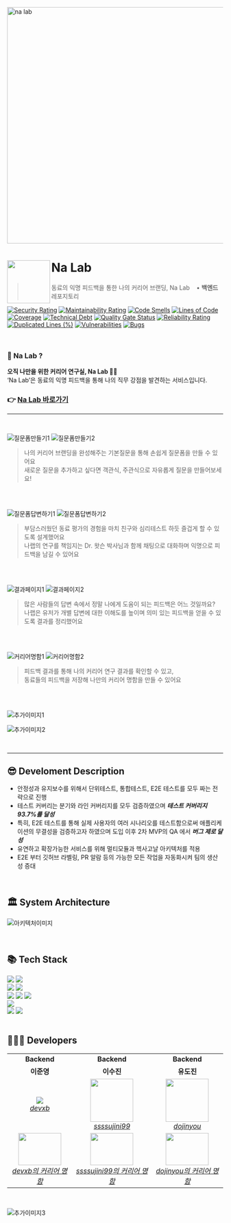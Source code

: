 <img src ="https://github.com/depromeet/na-lab-server/assets/71487608/198b482e-53f6-4526-a7a0-a03a07051c6c" alt="na lab" width="900" height="550" />

<br/>

# Na Lab <img src="https://github.com/depromeet/na-lab-server/assets/71487608/7975a91f-83e2-4dd3-88f0-e5d9d429cd8f" align=left width=100>

> 동료의 익명 피드백을 통한 나의 커리어 브랜딩, Na Lab &nbsp;&nbsp; • <b>백엔드</b> 레포지토리



[![Security Rating](https://sonarcloud.io/api/project_badges/measure?project=depromeet_na-lab-server&metric=security_rating)](https://sonarcloud.io/summary/new_code?id=depromeet_na-lab-server)
[![Maintainability Rating](https://sonarcloud.io/api/project_badges/measure?project=depromeet_na-lab-server&metric=sqale_rating)](https://sonarcloud.io/summary/new_code?id=depromeet_na-lab-server)
[![Code Smells](https://sonarcloud.io/api/project_badges/measure?project=depromeet_na-lab-server&metric=code_smells)](https://sonarcloud.io/summary/new_code?id=depromeet_na-lab-server)
[![Lines of Code](https://sonarcloud.io/api/project_badges/measure?project=depromeet_na-lab-server&metric=ncloc)](https://sonarcloud.io/summary/new_code?id=depromeet_na-lab-server)   
[![Coverage](https://sonarcloud.io/api/project_badges/measure?project=depromeet_na-lab-server&metric=coverage)](https://sonarcloud.io/summary/new_code?id=depromeet_na-lab-server)
[![Technical Debt](https://sonarcloud.io/api/project_badges/measure?project=depromeet_na-lab-server&metric=sqale_index)](https://sonarcloud.io/summary/new_code?id=depromeet_na-lab-server)
[![Quality Gate Status](https://sonarcloud.io/api/project_badges/measure?project=depromeet_na-lab-server&metric=alert_status)](https://sonarcloud.io/summary/new_code?id=depromeet_na-lab-server)
[![Reliability Rating](https://sonarcloud.io/api/project_badges/measure?project=depromeet_na-lab-server&metric=reliability_rating)](https://sonarcloud.io/summary/new_code?id=depromeet_na-lab-server)   
[![Duplicated Lines (%)](https://sonarcloud.io/api/project_badges/measure?project=depromeet_na-lab-server&metric=duplicated_lines_density)](https://sonarcloud.io/summary/new_code?id=depromeet_na-lab-server)
[![Vulnerabilities](https://sonarcloud.io/api/project_badges/measure?project=depromeet_na-lab-server&metric=vulnerabilities)](https://sonarcloud.io/summary/new_code?id=depromeet_na-lab-server)
[![Bugs](https://sonarcloud.io/api/project_badges/measure?project=depromeet_na-lab-server&metric=bugs)](https://sonarcloud.io/summary/new_code?id=depromeet_na-lab-server)


<br/>

### 🧐 Na Lab ?

**오직 나만을 위한 커리어 연구실, Na Lab 🧬🧪**  
‘Na Lab’은 동료의 익명 피드백을 통해 나의 직무 강점을 발견하는 서비스입니다.

### 👉 [Na Lab 바로가기](https://www.nalab.me/)

--- 

</br>


![질문폼만들기1](https://github.com/oyeon-kwon/personal_color/assets/61301574/e5acce5d-a9b9-4200-bc3c-7e6846b89702)
![질문폼만들기2](https://github.com/depromeet/na-lab-client/assets/26461307/02ec7d6a-4a82-4d0a-9c5a-1eaa0de7d166)
> 나의 커리어 브랜딩을 완성해주는 기본질문을 통해 손쉽게 질문폼을 만들 수 있어요    
> 새로운 질문을 추가하고 싶다면 객관식, 주관식으로 자유롭게 질문을 만들어보세요!

<br />

<br />

![질문폼답변하기1](https://github.com/oyeon-kwon/personal_color/assets/61301574/16b0b65b-69ef-4915-a7be-c5ea9b1335ba)
![질문폼답변하기2](https://github.com/depromeet/na-lab-client/assets/26461307/53664ba1-0970-4054-9b49-8071f0a4bf6c)
> 부담스러웠던 동료 평가의 경험을 마치 친구와 심리테스트 하듯 즐겁게 할 수 있도록 설계했어요     
> 나랩의 연구를 책임지는 Dr. 왓슨 박사님과 함께 채팅으로 대화하며 익명으로 피드백을 남길 수 있어요

<br />

<br />


![결과페이지1](https://github.com/oyeon-kwon/personal_color/assets/61301574/f6ae2893-0969-4122-a76a-dca99555d6f0)
![결과페이지2](https://github.com/depromeet/na-lab-client/assets/26461307/459be0a9-1ba9-4d75-9a33-b36ed1747db8)
> 많은 사람들의 답변 속에서 정말 나에게 도움이 되는 피드백은 어느 것일까요?   
> 나랩은 유저가 개별 답변에 대한 이해도를 높이며 의미 있는 피드백을 얻을 수 있도록 결과를 정리했어요

<br />

<br />


![커리어명함1](https://github.com/oyeon-kwon/personal_color/assets/61301574/35ce40d7-c57c-4f61-80c9-6f7d643f0fe1)
![커리어명함2](https://github.com/oyeon-kwon/personal_color/assets/61301574/35ce40d7-c57c-4f61-80c9-6f7d643f0fe1)
> 피드백 결과를 통해 나의 커리어 연구 결과를 확인할 수 있고,   
> 동료들의 피드백을 저장해 나만의 커리어 명함을 만들 수 있어요


<br />

<br />

![추가이미지1](https://github.com/depromeet/na-lab-client/assets/26461307/53c6a91b-d029-4fd9-acad-647a771507e3)

![추가이미지2](https://github.com/depromeet/na-lab-client/assets/26461307/27586832-3bd7-4cbb-a659-1e446ed996d3)

</br>

---

## 😎 Develoment Description

- 안정성과 유지보수를 위해서 단위테스트, 통합테스트, E2E 테스트를 모두 짜는 전략으로 진행
- 테스트 커버리는 분기와 라인 커버리지를 모두 검증하였으며 ***테스트 커버리지 93.7%를 달성***
- 특히, E2E 테스트를 통해 실제 사용자의 여러 시나리오를 테스트함으로써 애플리케이션의 무결성을 검증하고자 하였으며 도입 이후 2차 MVP의 QA 에서 ***버그 제로 달성***
- 유연하고 확장가능한 서비스를 위해 멀티모듈과 헥사고날 아키텍처를 적용
- E2E 부터 깃허브 라벨링, PR 알람 등의 가능한 모든 작업을 자동화시켜 팀의 생산성 증대

</br>

## 🏛️ System Architecture

![아키텍처이미지](https://github.com/oyeon-kwon/personal_color/assets/61301574/794d7625-f63f-418f-b03a-a7ab396f015b)

</br>

## 📚 Tech Stack

<div align="left">
<div>
<img src="https://img.shields.io/badge/Spring Boot-6DB33F?style=flat-square&logo=Spring Boot&logoColor=white">
<img src="https://img.shields.io/badge/Gradle-02303A?style=flat-square&logo=Gradle&logoColor=white">
</div>

<div>
<img src="https://img.shields.io/badge/MySQL-4479A1.svg?style=flat-square&logo=MySQL&logoColor=white">
<img src="https://img.shields.io/badge/Amazon RDS-527FFF?style=flat-square&logo=Amazon RDS&logoColor=white">
</div>

<div>
<img src="https://img.shields.io/badge/Amazon AWS-232F3E?style=flat-square&logo=Amazon AWS&logoColor=white">
<img src="https://img.shields.io/badge/Docker-2496ED?style=flat-square&logo=Docker&logoColor=white">
<img src="https://img.shields.io/badge/JSON Web Tokens-000000?style=flat-square&logo=JSON Web Tokens&logoColor=white">
</div>

<div>
<img src="https://img.shields.io/badge/SonarCloud-F3702A?style=flat-square&logo=SonarCloud&logoColor=white">
</div>

<div>
<img src="https://img.shields.io/badge/Slack-4A154B?style=flat-square&logo=slack&logoColor=white">
<img src="https://img.shields.io/badge/Notion-000000?style=flat&logo=notion&logoColor=white">
</div>


</div>

<br/>

## 🧑🏻‍💻 Developers

<table>
    <tr align="center">
        <td><B>Backend</B></td>
        <td><B>Backend</B></td>
        <td><B>Backend</B></td>
    </tr>
    <tr align="center">
        <td><B>이준영</B></td>
        <td><B>이수진</B></td>
        <td><B>유도진</B></td>
    </tr>
    <tr align="center">
        <td>
            <img src="https://github.com/devxb.png?size=100">
            <br>
            <a href="https://github.com/devxb"><I>devxb</I></a>
        </td>
        <td>
            <img src="https://github.com/ssssujini99.png?size=100" width="100">
            <br>
            <a href="https://github.com/ssssujini99"><I>ssssujini99</I></a>
        </td>
        <td>
            <img src="https://github.com/dojinyou.png?size=100" width="100">
            <br>
            <a href="https://github.com/dojinyou"><I>dojinyou</I></a>
        </td>
    </tr>
    <tr align="center">
        <td>
            <img src="https://github.com/depromeet/na-lab-server/assets/71487608/b63d382b-a879-483b-9efb-bb6652811911" width="100" height="75">
            <br>
            <a href="https://www.nalab.me/dna/459013095722156718"><I>devxb의 커리어 명함</I></a>
        </td>
        <td>
            <img src="https://github.com/depromeet/na-lab-server/assets/71487608/263d7e89-4d4b-45d0-b595-528beecaf730" width="100" height="75">
            <br>
            <a href="https://www.nalab.me/dna/468088240919167918"><I>ssssujini99의 커리어 명함</I></a>
        </td>
        <td>
            <img src="https://github.com/depromeet/na-lab-server/assets/71487608/b63d382b-a879-483b-9efb-bb6652811911" width="100" height="75">
            <br>
            <a href="https://www.nalab.me/dna/467660084072569641"><I>dojinyou의 커리어 명함</I></a>
        </td>
    </tr>
</table>


</br>


![추가이미지3](https://github.com/depromeet/na-lab-server/assets/71487608/09a06bb1-4f06-4513-977d-e6fe49bd8f06)
